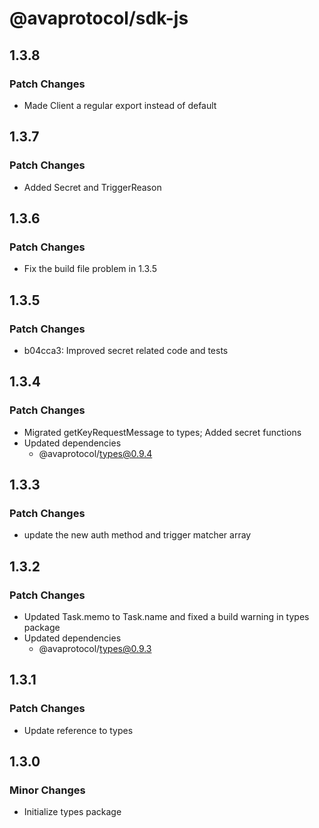 # @avaprotocol/sdk-js

## 1.3.8

### Patch Changes

- Made Client a regular export instead of default

## 1.3.7

### Patch Changes

- Added Secret and TriggerReason

## 1.3.6

### Patch Changes

- Fix the build file problem in 1.3.5

## 1.3.5

### Patch Changes

- b04cca3: Improved secret related code and tests

## 1.3.4

### Patch Changes

- Migrated getKeyRequestMessage to types; Added secret functions
- Updated dependencies
  - @avaprotocol/types@0.9.4

## 1.3.3

### Patch Changes

- update the new auth method and trigger matcher array

## 1.3.2

### Patch Changes

- Updated Task.memo to Task.name and fixed a build warning in types package
- Updated dependencies
  - @avaprotocol/types@0.9.3

## 1.3.1

### Patch Changes

- Update reference to types

## 1.3.0

### Minor Changes

- Initialize types package
